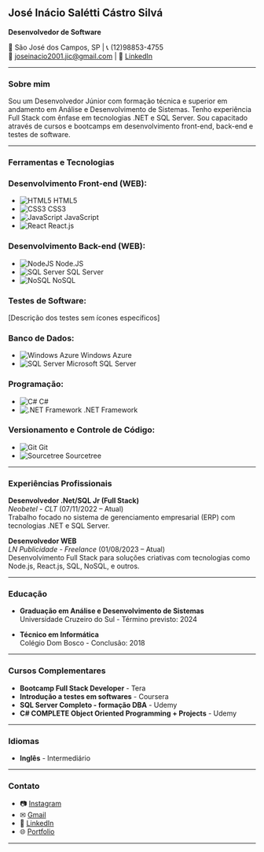  ## José Inácio Salétti Cástro Silvá
**Desenvolvedor de Software**

📍 São José dos Campos, SP | 📞 (12)98853-4755  
📧 [joseinacio2001.jic@gmail.com](mailto:joseinacio2001.jic@gmail.com) | 🔗 [LinkedIn](https://www.linkedin.com/in/jose-inacio-scs/)

---

### Sobre mim

Sou um Desenvolvedor Júnior com formação técnica e superior em andamento em Análise e Desenvolvimento de Sistemas. Tenho experiência Full Stack com ênfase em tecnologias .NET e SQL Server. Sou capacitado através de cursos e bootcamps em desenvolvimento front-end, back-end e testes de software.

---

### Ferramentas e Tecnologias

### Desenvolvimento Front-end (WEB):
- ![HTML5](https://cdn.jsdelivr.net/gh/devicons/devicon/icons/html5/html5-original-wordmark.svg) HTML5 
- ![CSS3](https://cdn.jsdelivr.net/gh/devicons/devicon/icons/css3/css3-original-wordmark.svg) CSS3
- ![JavaScript](https://cdn.jsdelivr.net/gh/devicons/devicon/icons/javascript/javascript-original.svg) JavaScript
- ![React](https://cdn.jsdelivr.net/gh/devicons/devicon/icons/react/react-original-wordmark.svg) React.js 

### Desenvolvimento Back-end (WEB):
- ![NodeJS](https://cdn.jsdelivr.net/gh/devicons/devicon/icons/nodejs/nodejs-original-wordmark.svg) Node.JS
- ![SQL Server](ImagemSQLServer) SQL Server
- ![NoSQL](https://cdn.jsdelivr.net/gh/devicons/devicon/icons/mongodb/mongodb-original-wordmark.svg) NoSQL

### Testes de Software:
[Descrição dos testes sem ícones específicos]

### Banco de Dados:
- ![Windows Azure](ImagemWindowsAzure) Windows Azure
- ![SQL Server](ImagemSQLServer) Microsoft SQL Server

### Programação:
- ![C#](https://cdn.jsdelivr.net/gh/devicons/devicon/icons/csharp/csharp-original.svg) C#
- ![.NET Framework](ImagemDotNetFramework) .NET Framework

### Versionamento e Controle de Código:
- ![Git](https://cdn.jsdelivr.net/gh/devicons/devicon/icons/git/git-original.svg) Git
- ![Sourcetree](ImagemSourcetree) Sourcetree

---

### Experiências Profissionais

**Desenvolvedor .Net/SQL Jr (Full Stack)**  
_Neobetel - CLT_ (07/11/2022 – Atual)  
Trabalho focado no sistema de gerenciamento empresarial (ERP) com tecnologias .NET e SQL Server.

**Desenvolvedor WEB**  
_LN Publicidade - Freelance_ (01/08/2023 – Atual)  
Desenvolvimento Full Stack para soluções criativas com tecnologias como Node.js, React.js, SQL, NoSQL, e outros.

---

### Educação

- **Graduação em Análise e Desenvolvimento de Sistemas**  
  Universidade Cruzeiro do Sul - Término previsto: 2024

- **Técnico em Informática**  
  Colégio Dom Bosco - Conclusão: 2018

---

### Cursos Complementares

- **Bootcamp Full Stack Developer** - Tera  
- **Introdução a testes em softwares** - Coursera  
- **SQL Server Completo - formação DBA** - Udemy  
- **C# COMPLETE Object Oriented Programming + Projects** - Udemy

---

### Idiomas

- **Inglês** - Intermediário

---

### Contato

- 📷 [Instagram](https://instagram.com/ze_castroo)
- ✉ [Gmail](mailto:joseinacio2001.jic@gmail.com)
- 💼 [LinkedIn](https://www.linkedin.com/in/jose-inacio-scs/)
- 🌐 [Portfolio](https://zecastr0.github.io/Portfolio/)

---

 
 
